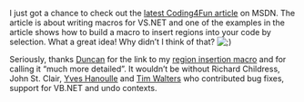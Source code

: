 I just got a chance to check out the [latest Coding4Fun
article](http://msdn.microsoft.com/library/default.asp?url=/library/en-us/dncodefun/html/code4fun05302003.asp)
on MSDN. The article is about writing macros for VS.NET and one of the
examples in the article shows how to build a macro to insert regions
into your code by selection. What a great idea! Why didn’t I think of
that? ![;)](http://devhawk.net/wp-includes/images/smilies/icon_wink.gif)

Seriously, thanks [Duncan](http://weblogs.asp.net/duncanma) for the link
to my [region insertion macro](art_addregion.aspx) and for calling it
“much more detailed”. It wouldn’t be without Richard Childress, John St.
Clair, [Yves Hanoulle](http://www.hanoulle.be/) and [Tim
Walters](http://dotnetweblogs.com/TWalters/) who contributed bug fixes,
support for VB.NET and undo contexts.
